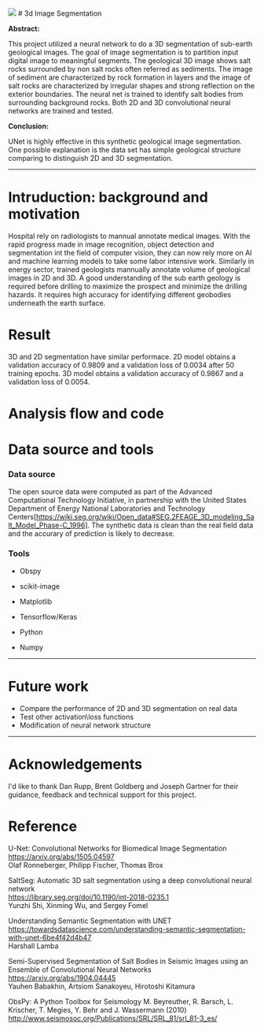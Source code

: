 <Img src=https://github.com/ivboh/3d_image_segmentation/blob/master/image/predicted_mask.gif>
# 3d Image Segmentation

__Abstract:__

This project utilized a neural network to do a 3D segmentation of sub-earth geological images. The goal of image segmentation is to partition input digital image to meaningful segments. The geological 3D image shows salt rocks surrounded by non salt rocks often referred as sediments. The image of sediment are characterized by rock formation in layers and the image of salt rocks are characterized by irregular shapes and strong reflection on the exterior boundaries. The neural net is trained to identify salt bodies from surrounding background rocks. Both 2D and 3D convolutional neural networks are trained and tested. 

__Conclusion:__

UNet is highly effective in this synthetic geological image segmentation.  One possible explanation is the data set has simple geological structure comparing to distinguish 2D and 3D segmentation. 

---
# Intruduction: background and motivation 
Hospital rely on radiologists to mannual annotate medical images. With the rapid progress made in image recognition, object detection and segmentation int the field of computer vision, they can now rely more on AI and machine learning models to take some labor intensive work. Similarly in energy sector, trained geologists mannually annotate volume of geological images in 2D and 3D. A good understanding of the sub earth geology is required before drilling to maximize the prospect and minimize the drilling hazards. It requires high accuracy for identifying different geobodies underneath the earth surface. 


# Result
3D and 2D segmentation have similar performace. 2D model obtains a validation accuracy of 0.9809 and a validation loss of 0.0034 after 50 training epochs. 3D model obtains a validation accuracy of 0.9867 and a validation loss of 0.0054.


# Analysis flow and code



# Data source and tools

### Data source
The open source data were computed as part of the Advanced Computational Technology Initiative, in partnership with the United States Department of Energy National Laboratories and Technology Centers[https://wiki.seg.org/wiki/Open_data#SEG.2FEAGE_3D_modeling_Salt_Model_Phase-C_1996]. The synthetic data is clean than the real field data and the accurary of prediction is likely to decrease. 

### Tools

- Obspy
- scikit-image
- Matplotlib

- Tensorflow/Keras
- Python
- Numpy

---
# Future work
- Compare the performance of 2D and 3D segmentation on real data 
- Test other activation\loss functions
- Modification of neural network structure

---

# Acknowledgements 
I'd like to thank Dan Rupp, Brent Goldberg and Joseph Gartner for their guidance, feedback and technical support for this project.


# Reference
U-Net: Convolutional Networks for Biomedical Image Segmentation\
https://arxiv.org/abs/1505.04597  
Olaf Ronneberger, Philipp Fischer, Thomas Brox

SaltSeg: Automatic 3D salt segmentation using a deep convolutional neural network\
https://library.seg.org/doi/10.1190/int-2018-0235.1  
Yunzhi Shi, Xinming Wu, and Sergey Fomel

Understanding Semantic Segmentation with UNET\
https://towardsdatascience.com/understanding-semantic-segmentation-with-unet-6be4f42d4b47  
Harshall Lamba

Semi-Supervised Segmentation of Salt Bodies in Seismic Images using an Ensemble of Convolutional Neural Networks\
https://arxiv.org/abs/1904.04445  
Yauhen Babakhin, Artsiom Sanakoyeu, Hirotoshi Kitamura

ObsPy: A Python Toolbox for Seismology
M. Beyreuther, R. Barsch, L. Krischer, T. Megies, Y. Behr and J. Wassermann (2010)
http://www.seismosoc.org/Publications/SRL/SRL_81/srl_81-3_es/







